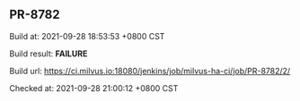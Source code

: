 <h2><a name="pr-8782" class="anchor" href="#pr-8782" rel="nofollow" aria-hidden="true"><span class="octicon octicon-link"></span></a>PR-8782</h2>

<p>Build at: 2021-09-28 18:53:53 +0800 CST</p>

<p>Build result: <strong>FAILURE</strong></p>

<p>Build url: <a href="https://ci.milvus.io:18080/jenkins/job/milvus-ha-ci/job/PR-8782/2/" rel="nofollow">https://ci.milvus.io:18080/jenkins/job/milvus-ha-ci/job/PR-8782/2/</a></p>

<p>Checked at: 2021-09-28 21:00:12 +0800 CST</p>
